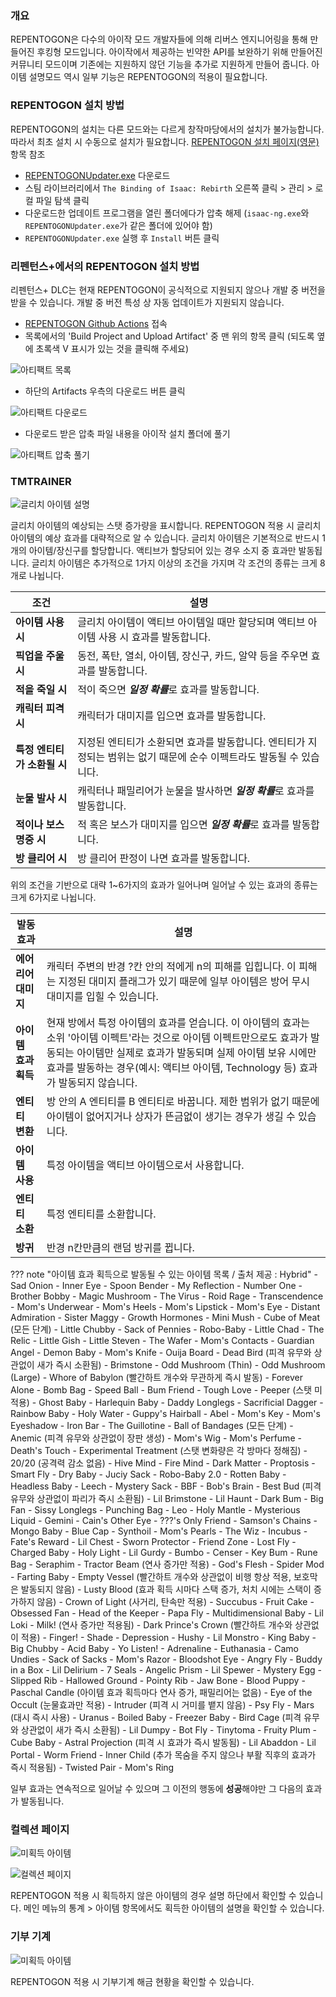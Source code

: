 ### 개요

REPENTOGON은 다수의 아이작 모드 개발자들에 의해 리버스 엔지니어링을 통해 만들어진 후킹형 모드입니다.
아이작에서 제공하는 빈약한 API를 보완하기 위해 만들어진 커뮤니티 모드이며 기존에는 지원하지 않던 기능을 추가로 지원하게 만들어 줍니다.
아이템 설명모드 역시 일부 기능은 REPENTOGON의 적용이 필요합니다.

### REPENTOGON 설치 방법

REPENTOGON의 설치는 다른 모드와는 다르게 창작마당에서의 설치가 불가능합니다. 따라서 최초 설치 시 수동으로 설치가 필요합니다.
[REPENTOGON 설치 페이지(영문)](https://repentogon.com/install.html) 항목 참조

- [REPENTOGONUpdater.exe](https://github.com/TeamREPENTOGON/Installer/releases/latest/download/REPENTOGONUpdater.exe) 다운로드
- 스팀 라이브러리에서 ```The Binding of Isaac: Rebirth``` 오른쪽 클릭 > 관리 > 로컬 파일 탐색 클릭
- 다운로드한 업데이트 프로그램을 열린 폴더에다가 압축 해제 (```isaac-ng.exe```와 ```REPENTOGONUpdater.exe```가 같은 폴더에 있어야 함)
- ```REPENTOGONUpdater.exe``` 실행 후 ```Install``` 버튼 클릭

### 리펜턴스+에서의 REPENTOGON 설치 방법

리펜턴스+ DLC는 현재 REPENTOGON이 공식적으로 지원되지 않으나 개발 중 버전을 받을 수 있습니다. 개발 중 버전 특성 상 자동 업데이트가 지원되지 않습니다.

- [REPENTOGON Github Actions](https://github.com/TeamREPENTOGON/REPENTOGON/actions/workflows/ci.yml) 접속
- 목록에서의 'Build Project and Upload Artifact' 중 맨 위의 항목 클릭 (되도록 옆에 초록색 V 표시가 있는 것을 클릭해 주세요)

![아티팩트 목록](../img/rgon_nightly_artifact1.png)

- 하단의 Artifacts 우측의 다운로드 버튼 클릭

![아티팩트 다운로드](../img/rgon_nightly_artifact2.png)

- 다운로드 받은 압축 파일 내용을 아이작 설치 폴더에 풀기

![아티팩트 압축 풀기](../img/rgon_nightly_artifact3.png)

### TMTRAINER

![글리치 아이템 설명](../img/tmtrainer_rgon.jpg)

글리치 아이템의 예상되는 스탯 증가량을 표시합니다. REPENTOGON 적용 시 글리치 아이템의 예상 효과를 대략적으로 알 수 있습니다.
글리치 아이템은 기본적으로 반드시 1개의 아이템/장신구를 할당합니다. 액티브가 할당되어 있는 경우 소지 중 효과만 발동됩니다.
글리치 아이템은 추가적으로 1가지 이상의 조건을 가지며 각 조건의 종류는 크게 8개로 나뉩니다.

| 조건 | 설명 |
| ------------ | ------------- |
| **아이템 사용시** | 글리치 아이템이 액티브 아이템일 때만 할당되며 액티브 아이템 사용 시 효과를 발동합니다. |
| **픽업을 주울 시** | 동전, 폭탄, 열쇠, 아이템, 장신구, 카드, 알약 등을 주우면 효과를 발동합니다. |
| **적을 죽일 시** | 적이 죽으면 ***일정 확률***로 효과를 발동합니다. |
| **캐릭터 피격 시** | 캐릭터가 대미지를 입으면 효과를 발동합니다. |
| **특정 엔티티가 소환될 시** | 지정된 엔티티가 소환되면 효과를 발동합니다. 엔티티가 지정되는 범위는 없기 때문에 순수 이펙트라도 발동될 수 있습니다. |
| **눈물 발사 시** | 캐릭터나 패밀리어가 눈물을 발사하면 ***일정 확률***로 효과를 발동합니다. |
| **적이나 보스 명중 시** | 적 혹은 보스가 대미지를 입으면 ***일정 확률***로 효과를 발동합니다. |
| **방 클리어 시** | 방 클리어 판정이 나면 효과를 발동합니다. |

위의 조건을 기반으로 대략 1~6가지의 효과가 일어나며 일어날 수 있는 효과의 종류는 크게 6가지로 나뉩니다.

| 발동 효과 | 설명 |
| ------------ | ------------- |
| **에어리어 대미지** | 캐릭터 주변의 반경 ?칸 안의 적에게 n의 피해를 입힙니다. 이 피해는 지정된 대미지 플래그가 있기 때문에 일부 아이템은 방어 무시 대미지를 입힐 수 있습니다. |
| **아이템 효과 획득** | 현재 방에서 특정 아이템의 효과를 얻습니다. 이 아이템의 효과는 소위 '아이템 이펙트'라는 것으로 아이템 이펙트만으로도 효과가 발동되는 아이템만 실제로 효과가 발동되며 실제 아이템 보유 시에만 효과를 발동하는 경우(예시: 액티브 아이템, Technology 등) 효과가 발동되지 않습니다. |
| **엔티티 변환** | 방 안의 A 엔티티를 B 엔티티로 바꿉니다. 제한 범위가 없기 때문에 아이템이 없어지거나 상자가 뜬금없이 생기는 경우가 생길 수 있습니다. |
| **아이템 사용** | 특정 아이템을 액티브 아이템으로서 사용합니다. |
| **엔티티 소환** | 특정 엔티티를 소환합니다. |
| **방귀** | 반경 n칸만큼의 랜덤 방귀를 뀝니다. |

??? note "아이템 효과 획득으로 발동될 수 있는 아이템 목록 / 출처 제공 : Hybrid"
    - Sad Onion
    - Inner Eye
    - Spoon Bender
    - My Reflection
    - Number One
    - Brother Bobby
    - Magic Mushroom
    - The Virus
    - Roid Rage
    - Transcendence
    - Mom's Underwear
    - Mom's Heels
    - Mom's Lipstick
    - Mom's Eye
    - Distant Admiration
    - Sister Maggy
    - Growth Hormones
    - Mini Mush
    - Cube of Meat (모든 단계)
    - Little Chubby
    - Sack of Pennies
    - Robo-Baby
    - Little Chad
    - The Relic
    - Little Gish
    - Little Steven
    - The Wafer
    - Mom's Contacts
    - Guardian Angel
    - Demon Baby
    - Mom's Knife
    - Ouija Board
    - Dead Bird (피격 유무와 상관없이 새가 즉시 소환됨)
    - Brimstone
    - Odd Mushroom (Thin)
    - Odd Mushroom (Large)
    - Whore of Babylon (빨간하트 개수와 무관하게 즉시 발동)
    - Forever Alone
    - Bomb Bag
    - Speed Ball
    - Bum Friend
    - Tough Love
    - Peeper (스탯 미적용)
    - Ghost Baby
    - Harlequin Baby
    - Daddy Longlegs
    - Sacrificial Dagger
    - Rainbow Baby
    - Holy Water
    - Guppy's Hairball
    - Abel
    - Mom's Key
    - Mom's Eyeshadow
    - Iron Bar
    - The Guillotine
    - Ball of Bandages (모든 단계)
    - Anemic (피격 유무와 상관없이 장판 생성)
    - Mom's Wig
    - Mom's Perfume
    - Death's Touch
    - Experimental Treatment (스탯 변화량은 각 방마다 정해짐)
    - 20/20 (공격력 감소 없음)
    - Hive Mind
    - Fire Mind
    - Dark Matter
    - Proptosis
    - Smart Fly
    - Dry Baby
    - Juciy Sack
    - Robo-Baby 2.0
    - Rotten Baby
    - Headless Baby
    - Leech
    - Mystery Sack
    - BBF
    - Bob's Brain
    - Best Bud (피격 유무와 상관없이 파리가 즉시 소환됨)
    - Lil Brimstone
    - Lil Haunt
    - Dark Bum
    - Big Fan
    - Sissy Longlegs
    - Punching Bag
    - Leo
    - Holy Mantle
    - Mysterious Liquid
    - Gemini
    - Cain's Other Eye
    - ???'s Only Friend
    - Samson's Chains
    - Mongo Baby
    - Blue Cap
    - Synthoil
    - Mom's Pearls
    - The Wiz
    - Incubus
    - Fate's Reward
    - Lil Chest
    - Sworn Protector
    - Friend Zone
    - Lost Fly
    - Charged Baby
    - Holy Light
    - Lil Gurdy
    - Bumbo
    - Censer
    - Key Bum
    - Rune Bag
    - Seraphim
    - Tractor Beam (연사 증가만 적용)
    - God's Flesh
    - Spider Mod
    - Farting Baby
    - Empty Vessel (빨간하트 개수와 상관없이 비행 항상 적용, 보호막은 발동되지 않음)
    - Lusty Blood (효과 획득 시마다 스택 증가, 처치 시에는 스택이 증가하지 않음)
    - Crown of Light (사거리, 탄속만 적용)
    - Succubus
    - Fruit Cake
    - Obsessed Fan
    - Head of the Keeper
    - Papa Fly
    - Multidimensional Baby
    - Lil Loki
    - Milk! (연사 증가만 적용됨)
    - Dark Prince's Crown (빨간하트 개수와 상관없이 적용)
    - Finger!
    - Shade
    - Depression
    - Hushy
    - Lil Monstro
    - King Baby
    - Big Chubby
    - Acid Baby
    - Yo Listen!
    - Adrenaline
    - Euthanasia
    - Camo Undies
    - Sack of Sacks
    - Mom's Razor
    - Bloodshot Eye
    - Angry Fly
    - Buddy in a Box
    - Lil Delirium
    - 7 Seals
    - Angelic Prism
    - Lil Spewer
    - Mystery Egg
    - Slipped Rib
    - Hallowed Ground
    - Pointy Rib
    - Jaw Bone
    - Blood Puppy
    - Paschal Candle (아이템 효과 획득마다 연사 증가, 패밀리어는 없음)
    - Eye of the Occult (눈물효과만 적용)
    - Intruder (피격 시 거미를 뱉지 않음)
    - Psy Fly
    - Mars (대시 즉시 사용)
    - Uranus
    - Boiled Baby
    - Freezer Baby
    - Bird Cage (피격 유무와 상관없이 새가 즉시 소환됨)
    - Lil Dumpy
    - Bot Fly
    - Tinytoma
    - Fruity Plum
    - Cube Baby
    - Astral Projection (피격 시 효과가 즉시 발동됨)
    - Lil Abaddon
    - Lil Portal
    - Worm Friend
    - Inner Child (추가 목숨을 주지 않으나 부활 직후의 효과가 즉시 적용됨)
    - Twisted Pair
    - Mom's Ring

일부 효과는 연속적으로 일어날 수 있으며 그 이전의 행동에 **성공**해야만 그 다음의 효과가 발동됩니다.

### 컬렉션 페이지

![미획득 아이템](../img/repentogon_uncollected.jpg)

![컬렉션 페이지](../img/repentogon_collection_page.jpg)

REPENTOGON 적용 시 획득하지 않은 아이템의 경우 설명 하단에서 확인할 수 있습니다.
메인 메뉴의 통계 > 아이템 항목에서도 획득한 아이템의 설명을 확인할 수 있습니다.

### 기부 기계

![미획득 아이템](../img/repentogon_donation.jpg)

REPENTOGON 적용 시 기부기계 해금 현황을 확인할 수 있습니다.